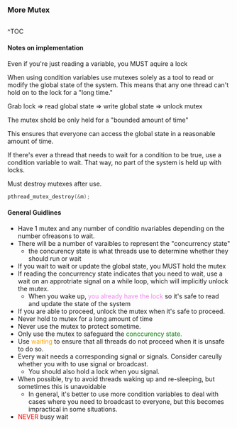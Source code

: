 ### More Mutex
```toc
```
^TOC

#### Notes on implementation

Even if you're just reading a variable, you MUST aquire a lock

When using condition variables use mutexes solely as a tool to read or modify the global state of the system. This means that any one thread can't hold on to the lock for a "long time." 

Grab lock => read global state => write global state => unlock mutex

The mutex shold be only held for a "bounded amount of time"

This ensures that everyone can access the global state in a reasonable amount of time.

If there's ever a thread that needs to wait for a condition to be true, use a condition variable to wait. That way, no part of the system is held up with locks.

Must destroy mutexes after use.
```c
pthread_mutex_destroy(&m);
```

#### General Guidlines
- Have 1 mutex and any number of conditio nvariables depending on the number ofreasons to wait.
- There will be a number of varaibles to represent the "concurrency state"
	- the concurency state is what threads use to determine whether they should run or wait
- If you wait to wait or update the global state, you MUST hold the mutex
- If reading the concurrency state indicates that you need to wait, use a wait on an approtriate signal on a while loop, which will implicitly unlock the mutex.
	- When you wake up,<span style='color:violet'> you already have the lock </span> so it's safe to read and update the state of the system
- If you are able to proceed, unlock the mutex when it's safe to proceed.
- Never hold to mutex for a long amount of time
- Never use the mutex to protect sometime.
- Only use the mutex to safeguard the <span style='color:green'>conccurency state.</span>
- Use <span style='color:orange'>waiting</span> to ensure that all threads do not proceed when it is unsafe to do so.
- Every wait needs a corresponding signal or signals. Consider careully whether you with to use signal or broadcast. 
	- You should also hold a lock when you signal.
- When possible, try to avoid threads waking up and re-sleeping, but sometimes this is unavoidable
	- In general, it's better to use more condition variables to deal with cases where you need to broadcast to everyone, but this becomes impractical in some situations.
- <span style='color: red'>NEVER</span> busy wait